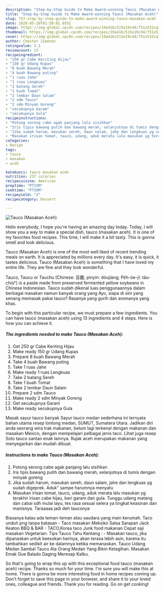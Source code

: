 ```yaml
---
description: "Step-by-Step Guide to Make Award-winning Tauco (Masakan Aceh)"
title: "Step-by-Step Guide to Make Award-winning Tauco (Masakan Aceh)"
slug: 727-step-by-step-guide-to-make-award-winning-tauco-masakan-aceh
date: 2020-05-28T01:59:01.855Z
image: https://img-global.cpcdn.com/recipes/19a41bc515e19cd4/751x532cq70/tauco-masakan-aceh-recipe-main-photo.jpg
thumbnail: https://img-global.cpcdn.com/recipes/19a41bc515e19cd4/751x532cq70/tauco-masakan-aceh-recipe-main-photo.jpg
cover: https://img-global.cpcdn.com/recipes/19a41bc515e19cd4/751x532cq70/tauco-masakan-aceh-recipe-main-photo.jpg
author: Chester Jimenez
ratingvalue: 3.1
reviewcount: 13
recipeingredient:
- "250 gr Cabe Keriting Hijau"
- "150 gr Udang Kupas"
- "8 buah Bawang Merah"
- "4 buah Bawang puting"
- "1 ruas Jahe"
- "1 ruas Lengkuas"
- "2 batang Sereh"
- "1 buah Tomat"
- "2 lembar Daun Salam"
- "2 sdm Tauco"
- "2 sdm Minyak Goreng"
- "secukupnya Garam"
- "secukupnya Gula"
recipeinstructions:
- "Potong serong cabe agak panjang lalu sisihkan"
- "Iris tipis bawang putih dan bawang merah, selanjutnya di tumis dengan minyak goreng"
- "Jika sudah harum, masukan sereh, daun salam, jahe dan lengkuas yg sudah digeprek. Aduk&#34; sampe harumnya menyatu"
- "Masukan irisan tomat, tauco, udang, aduk merata lalu masukan yg terakhir irisan cabe hijau, beri garam dan gula. Tunggu udang matang dan cabai sdh mulai layu, tes rasa sesuai selera ya tingkat keasinan dan manisnya. Taraaaaa jadi deh tauconya"
categories:
- Recipe
tags:
- tauco
- masakan
- aceh

katakunci: tauco masakan aceh 
nutrition: 237 calories
recipecuisine: American
preptime: "PT15M"
cooktime: "PT39M"
recipeyield: "2"
recipecategory: Dessert

---
```



![Tauco (Masakan Aceh)](https://img-global.cpcdn.com/recipes/19a41bc515e19cd4/751x532cq70/tauco-masakan-aceh-recipe-main-photo.jpg)

Hello everybody, I hope you're having an amazing day today. Today, I will show you a way to make a special dish, tauco (masakan aceh). It is one of my favorites food recipes. This time, I will make it a bit tasty. This is gonna smell and look delicious.

Tauco (Masakan Aceh) is one of the most well liked of recent trending meals on earth. It is appreciated by millions every day. It's easy, it is quick, it tastes delicious. Tauco (Masakan Aceh) is something that I have loved my entire life. They are fine and they look wonderful.

Tauco, Taucu or Tauchu (Chinese: 豆醬; pinyin: dòujiàng; Pe̍h-ōe-jī: tāu-chiùⁿ) is a paste made from preserved fermented yellow soybeans in Chinese Indonesian. Tauco sudah dikenal luas penggunaannya dalam berbagai masakan namun banyak orang yang Ayo, siapa di sini yang senang memasak pakai tauco? Rasanya yang gurih dan aromanya yang khas.


To begin with this particular recipe, we must prepare a few ingredients. You can have tauco (masakan aceh) using 13 ingredients and 4 steps. Here is how you can achieve it.

<!--inarticleads1-->

##### The ingredients needed to make Tauco (Masakan Aceh):

1. Get 250 gr Cabe Keriting Hijau
1. Make ready 150 gr Udang Kupas
1. Prepare 8 buah Bawang Merah
1. Take 4 buah Bawang puting
1. Take 1 ruas Jahe
1. Make ready 1 ruas Lengkuas
1. Take 2 batang Sereh
1. Take 1 buah Tomat
1. Take 2 lembar Daun Salam
1. Prepare 2 sdm Tauco
1. Make ready 2 sdm Minyak Goreng
1. Get secukupnya Garam
1. Make ready secukupnya Gula


Masak sayur tauco banyak Sayur tauco medan sederhana ini ternyata bahan utama resep lontong medan, SUMUT, Sumatera Utara. Jadikan diri anda seorang wira trak makanan, belum lagi terkenal dengan makanan dan masakan Mexico, dengan mempelajari pelbagai jenis taco. Lihat juga resep Soto tauco santan enak lainnya. Rujak aceh merupakan makanan yang menyegarkan dan mudah dibuat. 

<!--inarticleads2-->

##### Instructions to make Tauco (Masakan Aceh):

1. Potong serong cabe agak panjang lalu sisihkan
1. Iris tipis bawang putih dan bawang merah, selanjutnya di tumis dengan minyak goreng
1. Jika sudah harum, masukan sereh, daun salam, jahe dan lengkuas yg sudah digeprek. Aduk&#34; sampe harumnya menyatu
1. Masukan irisan tomat, tauco, udang, aduk merata lalu masukan yg terakhir irisan cabe hijau, beri garam dan gula. Tunggu udang matang dan cabai sdh mulai layu, tes rasa sesuai selera ya tingkat keasinan dan manisnya. Taraaaaa jadi deh tauconya


Biasanya kalau ada teman-teman atau saudara yang main kerumah. Taco unduh png tanpa batasan - Taco masakan Meksiko Salsa Sarapan Jack Keaton BBQ &amp; BAR - TACO,Korea taco Junk food makanan Cepat saji masakan Vegetarian. Tips Tauco Tahu Kentang : - Masakan tauco, jika dipanaskan untuk keesokan harinya, akan terasa lebih asin, karena itu tambahkan sedikit air ke dalamnya ketika memanaskan. Tauco Udang Medan Sambal Tauco Ala Orang Medan Yang Bikin Ketagihan. Masakan Emak Gue Balado Daging Meresap Kalbu. 

So that's going to wrap this up with this exceptional food tauco (masakan aceh) recipe. Thanks so much for your time. I'm sure you will make this at home. There is gonna be more interesting food in home recipes coming up. Don't forget to save this page in your browser, and share it to your loved ones, colleague and friends. Thank you for reading. Go on get cooking!
